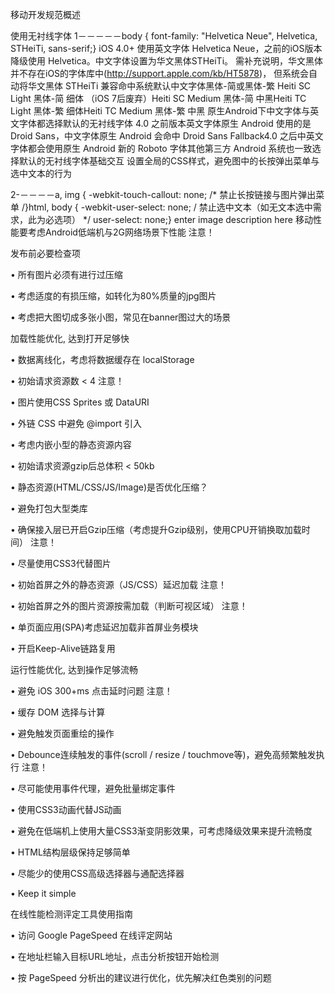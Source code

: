 
移动开发规范概述

使用无衬线字体
1－－－－－body { font-family: "Helvetica Neue", Helvetica, STHeiTi, sans-serif;}
iOS 4.0+ 使用英文字体 Helvetica Neue，之前的iOS版本降级使用 Helvetica。中文字体设置为华文黑体STHeiTi。 需补充说明，华文黑体并不存在iOS的字体库中(http://support.apple.com/kb/HT5878)， 但系统会自动将华文黑体 STHeiTi 兼容命中系统默认中文字体黑体-简或黑体-繁
Heiti SC Light 黑体-简 细体 （iOS 7后废弃）Heiti SC Medium 黑体-简 中黑Heiti TC Light 黑体-繁 细体Heiti TC Medium 黑体-繁 中黑
原生Android下中文字体与英文字体都选择默认的无衬线字体
4.0 之前版本英文字体原生 Android 使用的是 Droid Sans，中文字体原生 Android 会命中 Droid Sans Fallback4.0 之后中英文字体都会使用原生 Android 新的 Roboto 字体其他第三方 Android 系统也一致选择默认的无衬线字体基础交互
设置全局的CSS样式，避免图中的长按弹出菜单与选中文本的行为

2-－－－－a, img { -webkit-touch-callout: none; /* 禁止长按链接与图片弹出菜单 /}html, body { -webkit-user-select: none; / 禁止选中文本（如无文本选中需求，此为必选项） */ user-select: none;}
enter image description here 移动性能要考虑Android低端机与2G网络场景下性能 注意！




发布前必要检查项

• 所有图片必须有进行过压缩

• 考虑适度的有损压缩，如转化为80%质量的jpg图片

• 考虑把大图切成多张小图，常见在banner图过大的场景



加载性能优化, 达到打开足够快

• 数据离线化，考虑将数据缓存在 localStorage

• 初始请求资源数 < 4 注意！

• 图片使用CSS Sprites 或 DataURI

• 外链 CSS 中避免 @import 引入

• 考虑内嵌小型的静态资源内容

• 初始请求资源gzip后总体积 < 50kb

• 静态资源(HTML/CSS/JS/Image)是否优化压缩？

• 避免打包大型类库

• 确保接入层已开启Gzip压缩（考虑提升Gzip级别，使用CPU开销换取加载时间） 注意！

• 尽量使用CSS3代替图片

• 初始首屏之外的静态资源（JS/CSS）延迟加载 注意！

• 初始首屏之外的图片资源按需加载（判断可视区域） 注意！

• 单页面应用(SPA)考虑延迟加载非首屏业务模块

• 开启Keep-Alive链路复用



运行性能优化, 达到操作足够流畅

• 避免 iOS 300+ms 点击延时问题 注意！

• 缓存 DOM 选择与计算

• 避免触发页面重绘的操作

• Debounce连续触发的事件(scroll / resize / touchmove等)，避免高频繁触发执行 注意！

• 尽可能使用事件代理，避免批量绑定事件

• 使用CSS3动画代替JS动画

• 避免在低端机上使用大量CSS3渐变阴影效果，可考虑降级效果来提升流畅度

• HTML结构层级保持足够简单

• 尽能少的使用CSS高级选择器与通配选择器

• Keep it simple


在线性能检测评定工具使用指南

• 访问 Google PageSpeed 在线评定网站

• 在地址栏输入目标URL地址，点击分析按钮开始检测

• 按 PageSpeed 分析出的建议进行优化，优先解决红色类别的问题 

